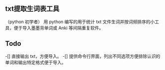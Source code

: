 ## txt提取生词表工具
（python 初学者）
用 python 编写的用于统计 txt 文件生词并按词频排序的小工具，便于导入墨墨背单词或 Anki 等间隔重复软件。

## Todo
-[] 直接输出 txt，方便导入。
-[] 提供命令行界面，列出不同选项方便排除认识的单词和输出特定格式便于导入。
